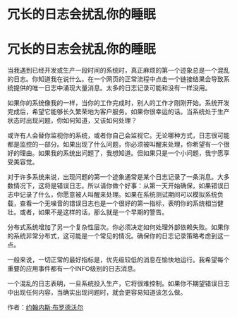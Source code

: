 # 冗长的日志会扰乱你的睡眠

# 冗长的日志会扰乱你的睡眠

当我遇到已经开发或生产一段时间的系统时，真正麻烦的第一个迹象总是一个混乱的日志。你知道我在说什么。在一个网页的正常流程中点击一个链接结果会导致系统提供的唯一日志中涌现大量消息。太多的日志记录可能和没有一样没用。

如果你的系统像我的一样，当你的工作完成时，别人的工作才刚刚开始。系统开发完成后，希望它能够长久繁荣地为客户服务。如果你很幸运的话。当系统处于生产状态时出现问题，你如何知道，又该如何处理？

或许有人会替你监视你的系统，或者你自己会监视它。无论哪种方式，日志很可能都是监控的一部分。如果出现了什么问题，你必须被叫醒来处理，你希望有一个很好的理由。如果我的系统出问题了，我想知道。但如果只是一个小问题，我宁愿享受美容觉。

对于许多系统来说，出现问题的第一个迹象通常是某个日志记录了一条消息。大多数情况下，这将是错误日志。所以请你做个好事：从第一天开始确保，如果错误日志中记录了什么，你愿意被人叫醒来处理。如果在系统测试期间可以模拟系统负载，查看一个无噪音的错误日志也是一个很好的第一指标，表明你的系统相当健壮。或者，如果不是这样的话，那么就是一个早期的警告。

分布式系统增加了另一个复杂性层次。你必须决定如何处理外部依赖失败。如果你的系统非常分布式，这可能是一个常见的情况。确保你的日志记录策略考虑到这一点。

一般来说，一切正常的最好指标是，优先级较低的消息在愉快地运行。我希望每个重要的应用事件都有一个INFO级别的日志消息。

一个混乱的日志表明，一旦系统投入生产，它将很难控制。如果你不期望错误日志中出现任何内容，当确实出现问题时，就会更容易知道该怎么做。

作者：[约翰内斯·布罗德沃尔](http://programmer.97things.oreilly.com/wiki/index.php/Johannes_Brodwall)

